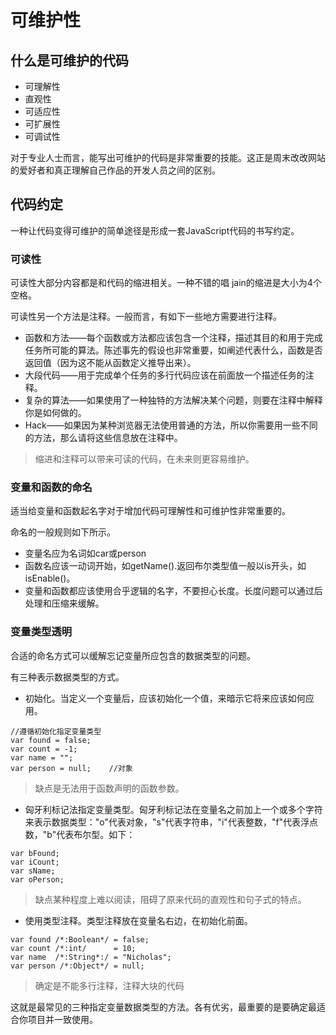 # 可维护性

## 什么是可维护的代码

- 可理解性
- 直观性
- 可适应性
- 可扩展性 
- 可调试性

对于专业人士而言，能写出可维护的代码是非常重要的技能。这正是周末改改网站的爱好者和真正理解自己作品的开发人员之间的区别。

## 代码约定

一种让代码变得可维护的简单途径是形成一套JavaScript代码的书写约定。

### 可读性

可读性大部分内容都是和代码的缩进相关。一种不错的唱 jain的缩进是大小为4个空格。

可读性另一个方法是注释。一般而言，有如下一些地方需要进行注释。

- 函数和方法——每个函数或方法都应该包含一个注释，描述其目的和用于完成任务所可能的算法。陈述事先的假设也非常重要，如阐述代表什么，函数是否返回值（因为这不能从函数定义推导出来）。
- 大段代码——用于完成单个任务的多行代码应该在前面放一个描述任务的注释。
- 复杂的算法——如果使用了一种独特的方法解决某个问题，则要在注释中解释你是如何做的。
- Hack——如果因为某种浏览器无法使用普通的方法，所以你需要用一些不同的方法，那么请将这些信息放在注释中。

> 缩进和注释可以带来可读的代码，在未来则更容易维护。

### 变量和函数的命名

适当给变量和函数起名字对于增加代码可理解性和可维护性非常重要的。

命名的一般规则如下所示。

- 变量名应为名词如car或person
- 函数名应该一动词开始，如getName().返回布尔类型值一般以is开头，如isEnable()。
- 变量和函数都应该使用合乎逻辑的名字，不要担心长度。长度问题可以通过后处理和压缩来缓解。

### 变量类型透明

合适的命名方式可以缓解忘记变量所应包含的数据类型的问题。

有三种表示数据类型的方式。

- 初始化。当定义一个变量后，应该初始化一个值，来暗示它将来应该如何应用。

```
//遵循初始化指定变量类型
var found = false;
var count = -1;
var name = "";
var person = null;    //对象
```
>缺点是无法用于函数声明的函数参数。

- 匈牙利标记法指定变量类型。匈牙利标记法在变量名之前加上一个或多个字符来表示数据类型："o"代表对象，"s"代表字符串，"i"代表整数，"f"代表浮点数，"b"代表布尔型。如下：

```
var bFound;
var iCount;
var sName;
var oPerson;
```
> 缺点某种程度上难以阅读，阻碍了原来代码的直观性和句子式的特点。
- 使用类型注释。类型注释放在变量名右边，在初始化前面。

```
var found /*:Boolean*/ = false;
var count /*:int/      = 10;
var name  /*:String*:/ = "Nicholas";
var person /*:Object*/ = null;
```
> 确定是不能多行注释，注释大块的代码

这就是最常见的三种指定变量数据类型的方法。各有优劣，最重要的是要确定最适合你项目并一致使用。

